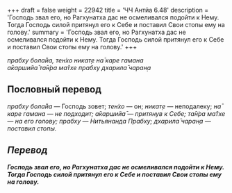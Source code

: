 +++
draft = false
weight = 22942
title = 'ЧЧ Антйа 6.48'
description = 'Господь звал его, но Рагхунатха дас не осмеливался подойти к Нему. Тогда Господь силой притянул его к Себе и поставил Свои стопы ему на голову.'
summary = 'Господь звал его, но Рагхунатха дас не осмеливался подойти к Нему. Тогда Господь силой притянул его к Себе и поставил Свои стопы ему на голову.'
+++

_прабху бола̄йа,_ _тен̇хо никат̣е на̄ каре гамана  
а̄каршийа̄ та̄н̇ра ма̄тхе прабху дхарила̄ чаран̣а_

## Пословный перевод

_прабху_ _бола̄йа_ — Господь зовет; _тен̇хо_ — он; _никат̣е_ — неподалеку; _на̄</em>_ _<em>каре_ _гамана_ — не подходит; _а̄каршийа̄_ — притянув к Себе; _та̄н̇ра_ _ма̄тхе_ — на его голову; _прабху_ — Нитьянанда Прабху; _дхарила̄_ _чаран̣а_ — поставил стопы.

## Перевод

**Господь звал его, но Рагхунатха дас не осмеливался подойти к Нему. Тогда Господь силой притянул его к Себе и поставил Свои стопы ему на голову.**
